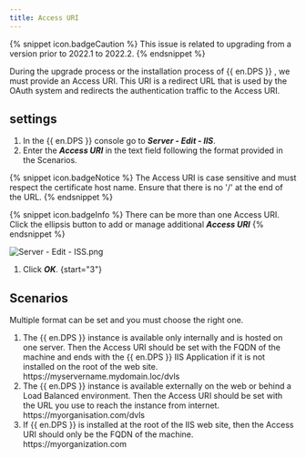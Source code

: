 ```yaml
---
title: Access URI
---
```

{% snippet icon.badgeCaution %}
This issue is related to upgrading from a version prior to 2022.1 to 2022.2.
{% endsnippet %}

During the upgrade process or the installation process of {{ en.DPS }} , we must provide an Access URI. This URI is a redirect URL that is used by the OAuth system and redirects the authentication traffic to the Access URI.

## settings

1. In the {{ en.DPS }} console go to ***Server - Edit - IIS***.
1. Enter the ***Access URI*** in the text field following the format provided in the Scenarios.  

{% snippet icon.badgeNotice %}
The Access URI is case sensitive and must respect the certificate host name. Ensure that there is no &apos;/&apos; at the end of the URL.
{% endsnippet %}

{% snippet icon.badgeInfo %}
There can be more than one Access URI. Click the ellipsis button to add or manage additional ***Access URI***
{% endsnippet %}  

![Server - Edit - ISS.png](/img/en/kb/kb5020.png)
1. Click ***OK***.
{start="3"}

## Scenarios

Multiple format can be set and you must choose the right one.

1. The {{ en.DPS }} instance is available only internally and is hosted on one server. Then the Access URI should be set with the FQDN of the machine and ends with the {{ en.DPS }} IIS Application if it is not installed on the root of the web site.  
https<area>://myservername.mydomain.loc/dvls
1. The {{ en.DPS }} instance is available externally on the web or behind a Load Balanced environment. Then the Access URI should be set with the URL you use to reach the instance from internet.  
https<area>://myorganisation.com/dvls
1. If {{ en.DPS }} is installed at the root of the IIS web site, then the Access URI should only be the FQDN of the machine.  
https<area>://myorganization.com
